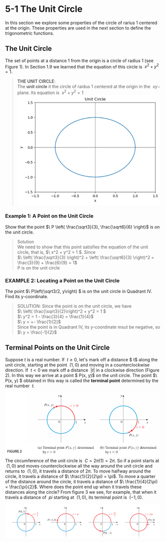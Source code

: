 # 5-1 The Unit Circle

In this section we explore some properties of the circle of rarius 1 centered at the origin. These properties are used in the next section to define the trigonometric functions.

## The Unit Circle

The set of points at a distance 1 from the origin is a circle of radius 1 (see Figure 1). In Section 1.9 we learned that the equation of this circle is $\ x^2 + y^2 = 1$.

> **THE UNIT CIRCLE**: <br> The **unit circle** it the circle of raidus 1 centered at the origin in the $\ xy-$ plane. Its equation is $\ x^2 + y^2 = 1$
![](image/5-1/Unit-Circle.png)

### Example 1: A Point on the Unit Circle

Show that the point $\ P \left( \frac{\sqrt3}{3}, \frac{\sqrt6}{6} \right)$ is on the unit circle.

> Solution <br>
We need to show that this point satisfies the equation of the unit circle, that is, $\ x^2 + y^2 = 1 $. Since <br>
$\ \left( \frac{\sqrt3}{3} \right)^2 + \left( \frac{\sqrt6}{3} \right)^2 = \frac{3}{9} + \frac{6}{9} = 1$ <br>
P is on the unit circle

### EXAMPLE 2: Locating a Point on the Unit Circle

The point $\ P\left(\sqrt3/2, y\right) $ is on the unit circle in Quadrant IV. Find its y-coordinate.

> SOLUTION: Since the point is on the unit circle, we have <br>
$\ \left( \frac{\sqrt3}{2}\right)^2 + y^2 = 1 $ <br>
$\ y^2 = 1 - \frac{3}{4} = \frac{1}{4}$<br>
$\ y = +- \frac{1}{2}$<br>
Since the point is in Quadrant IV, its y-coordinate msut be negative, so $\ y = \frac{-1}{2}$

## Terminal Points on the Unit Circle

Suppose $t$  is a real number. If $\ t \geq 0$, let's mark off a distance $ t$ along the unit circle, starting at the point $\ (1, 0)$ and moving in a counterclockwise direction. If $\ t < 0$ we mark off a distance $\ \lvert t \rvert$ in a clockwise direction (Figure 2). In this way we arrive at a point $ P(x, y)$ on the unit circle. The point $\ P(x, y) $ obtained in this way is called the **terminal point** determined by the real number $\ t$.


![alt text](image/5-1/2.png)
The circumference of the unit circle is $\ C = 2\pi (1) = 2\pi$. So if a point starts at $\ (1, 0)$ and moves counterclockwise all the way around the unit circle and returns to $\ (1, 0)$, it travels a distance of $2\pi$. To move halfway around the circle, it travels a distance of $\ \frac{1}{2}(2\pi) = \pi$. To move a quarter of the distance around the circle, it travels a distance of $\ \frac{1}{4}(2\pi) = \frac{\pi}{2}$. Where does the point end up when it travels these distances along the circle? From figure 3 we see, for example, that when it travels a distance of $\ pi$ starting at $\ \left(1, 0\right)$, its terminal point is $\ \left(-1,0\right)$.

![alt text](image/5-1/3.png)